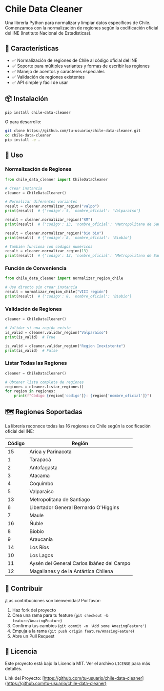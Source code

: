 # Chile Data Cleaner

Una librería Python para normalizar y limpiar datos específicos de Chile. Comenzamos con la normalización de regiones según la codificación oficial del INE (Instituto Nacional de Estadísticas).

## 🚀 Características

- ✅ Normalización de regiones de Chile al código oficial del INE
- ✅ Soporte para múltiples variantes y formas de escribir las regiones
- ✅ Manejo de acentos y caracteres especiales
- ✅ Validación de regiones existentes
- ✅ API simple y fácil de usar

## 📦 Instalación

```bash
pip install chile-data-cleaner
```

O para desarrollo:

```bash
git clone https://github.com/tu-usuario/chile-data-cleaner.git
cd chile-data-cleaner
pip install -e .
```

## 🔧 Uso

### Normalización de Regiones

```python
from chile_data_cleaner import ChileDataCleaner

# Crear instancia
cleaner = ChileDataCleaner()

# Normalizar diferentes variantes
result = cleaner.normalizar_region("valpo")
print(result)  # {'codigo': 5, 'nombre_oficial': 'Valparaíso'}

result = cleaner.normalizar_region("RM")
print(result)  # {'codigo': 13, 'nombre_oficial': 'Metropolitana de Santiago'}

result = cleaner.normalizar_region("bio bio")
print(result)  # {'codigo': 8, 'nombre_oficial': 'Biobío'}

# También funciona con códigos numéricos
result = cleaner.normalizar_region(13)
print(result)  # {'codigo': 13, 'nombre_oficial': 'Metropolitana de Santiago'}
```

### Función de Conveniencia

```python
from chile_data_cleaner import normalizar_region_chile

# Uso directo sin crear instancia
result = normalizar_region_chile("VIII región")
print(result)  # {'codigo': 8, 'nombre_oficial': 'Biobío'}
```

### Validación de Regiones

```python
cleaner = ChileDataCleaner()

# Validar si una región existe
is_valid = cleaner.validar_region("Valparaíso")
print(is_valid)  # True

is_valid = cleaner.validar_region("Region Inexistente")
print(is_valid)  # False
```

### Listar Todas las Regiones

```python
cleaner = ChileDataCleaner()

# Obtener lista completa de regiones
regiones = cleaner.listar_regiones()
for region in regiones:
    print(f"Código {region['codigo']}: {region['nombre_oficial']}")
```

## 🗺️ Regiones Soportadas

La librería reconoce todas las 16 regiones de Chile según la codificación oficial del INE:

| Código | Región |
|--------|--------|
| 15 | Arica y Parinacota |
| 1 | Tarapacá |
| 2 | Antofagasta |
| 3 | Atacama |
| 4 | Coquimbo |
| 5 | Valparaíso |
| 13 | Metropolitana de Santiago |
| 6 | Libertador General Bernardo O'Higgins |
| 7 | Maule |
| 16 | Ñuble |
| 8 | Biobío |
| 9 | Araucanía |
| 14 | Los Ríos |
| 10 | Los Lagos |
| 11 | Aysén del General Carlos Ibáñez del Campo |
| 12 | Magallanes y de la Antártica Chilena |

## 🤝 Contribuir

¡Las contribuciones son bienvenidas! Por favor:

1. Haz fork del proyecto
2. Crea una rama para tu feature (`git checkout -b feature/AmazingFeature`)
3. Confirma tus cambios (`git commit -m 'Add some AmazingFeature'`)
4. Empuja a la rama (`git push origin feature/AmazingFeature`)
5. Abre un Pull Request

## 📄 Licencia

Este proyecto está bajo la Licencia MIT. Ver el archivo `LICENSE` para más detalles.

Link del Proyecto: [https://github.com/tu-usuario/chile-data-cleaner](https://github.com/tu-usuario/chile-data-cleaner)
